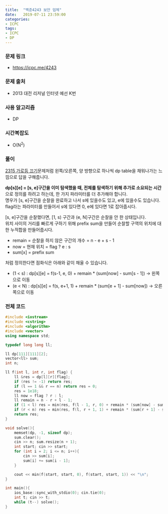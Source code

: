 ```yaml
---
title:  "백준4243 보안 업체"
date:   2019-07-11 23:59:00
categories:
- ICPC
tags:
- ICPC
- DP
---
```


### 문제 링크
* https://icpc.me/4243

### 문제 출처
* 2013 대전 리저널 인터넷 예선 K번

### 사용 알고리즘
* DP

### 시간복잡도
* O(N<sup>2</sup>)

### 풀이
[2315 가로등 끄기](https://justicehui.github.io/ps/2019/01/15/BOJ2315/)문제처럼 왼쪽/오른쪽, 양 방향으로 하나씩 dp table을 채워나가는 느낌으로 답을 구해줍니다.

**dp[s][e] = [s, e]구간을 이미 탐색했을 때, 전체를 탐색하기 위해 추가로 소요되는 시간** 으로 정의를 하려고 하는데, 한 가지 파라미터를 더 추가해야 합니다.<Br>
명우가 [s, e]구간을 순찰을 완료하고 나서 s에 있을수도 있고, e에 있을수도 있습니다. flag라는 파라미터를 만들어서 s에 있다면 0, e에 있다면 1로 잡아줍시다.

[s, e]구간을 순찰했다면, [1, s) 구간과 (e, N]구간은 순찰을 안 한 상태입니다.<br>
위치 사이의 거리를 빠르게 구하기 위해 prefix sum을 만들어 순찰할 구역의 위치에 대한 누적합을 만들어줍시다.

* remain = 순찰을 하지 않은 구간의 개수 = n - e + s - 1
* now = 현재 위치 = flag ? e : s
* sum[x] = prefix sum

처럼 정의한다면 점화식은 아래와 같이 채울 수 있습니다.

* (1 < s) : dp[s][e] = f(s-1, e, 0) + remain * (sum[now] - sum[s - 1]) -> 왼쪽으로 이동
* (e < N) : dp[s][e] = f(s, e+1, 1) + remain * (sum[e + 1] - sum[now]) -> 오른쪽으로 이동

### 전체 코드
```cpp
#include <iostream>
#include <cstring>
#include <algorithm>
#include <vector>
using namespace std;

typedef long long ll;

ll dp[111][111][2];
vector<ll> sum;
int n;

ll f(int l, int r, int flag) {
	ll &res = dp[l][r][flag];
	if (res != -1) return res;
	if (l == 1 && r == n) return res = 0;
	res = 1e18;
	ll now = flag ? r : l;
	ll remain = n - r + l - 1;
	if (1 < l) res = min(res, f(l - 1, r, 0) + remain * (sum[now] - sum[l - 1]));
	if (r < n) res = min(res, f(l, r + 1, 1) + remain * (sum[r + 1] - sum[now]));
	return res;
}

void solve(){
	memset(dp, -1, sizeof dp);
	sum.clear();
	cin >> n; sum.resize(n + 1);
	int start; cin >> start;
	for (int i = 2; i <= n; i++){
		cin >> sum[i];
		sum[i] += sum[i - 1];
	}

	cout << min(f(start, start, 0), f(start, start, 1)) << "\n";
}

int main(){
	ios_base::sync_with_stdio(0); cin.tie(0);
	int t; cin >> t;
	while (t--) solve();
}
```
